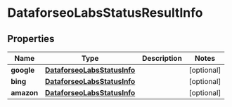 

# DataforseoLabsStatusResultInfo


## Properties

| Name | Type | Description | Notes |
|------------ | ------------- | ------------- | -------------|
|**google** | [**DataforseoLabsStatusInfo**](DataforseoLabsStatusInfo.md) |  |  [optional] |
|**bing** | [**DataforseoLabsStatusInfo**](DataforseoLabsStatusInfo.md) |  |  [optional] |
|**amazon** | [**DataforseoLabsStatusInfo**](DataforseoLabsStatusInfo.md) |  |  [optional] |



